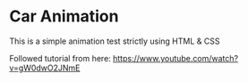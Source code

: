 # Car Animation

This is a simple animation test strictly using HTML & CSS

Followed tutorial from here: https://www.youtube.com/watch?v=gW0dwO2JNmE
